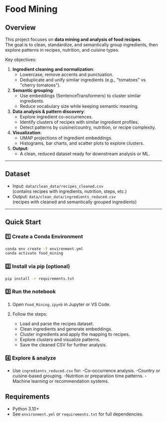 # Food Mining

## Overview
This project focuses on **data mining and analysis of food recipes**.  
The goal is to clean, standardize, and semantically group ingredients, then explore patterns in recipes, nutrition, and cuisine types.

Key objectives:
1. **Ingredient cleaning and normalization**:
   - Lowercase, remove accents and punctuation.
   - Deduplicate and unify similar ingredients (e.g., "tomatoes" vs "cherry tomatoes").
2. **Semantic grouping**:
   - Use embeddings (SentenceTransformers) to cluster similar ingredients.
   - Reduce vocabulary size while keeping semantic meaning.
3. **Data analysis & pattern discovery**:
   - Explore ingredient co-occurrences.
   - Identify clusters of recipes with similar ingredient profiles.
   - Detect patterns by cuisine/country, nutrition, or recipe complexity.
4. **Visualization**:
   - UMAP projections of ingredient embeddings.
   - Histograms, bar charts, and scatter plots to explore clusters.
5. **Output**:
   - A clean, reduced dataset ready for downstream analysis or ML.

---

## Dataset
- Input: `data/clean_data/recipes_cleaned.csv`  
  (contains recipes with ingredients, nutrition, steps, etc.)
- Output: `data/clean_data/ingredients_reduced.csv`  
  (recipes with cleaned and semantically grouped ingredients)

---

## Quick Start

### 1️⃣ Create a Conda Environment

```bash
conda env create -f environment.yml
conda activate food_mining
```

### 2️⃣ Install via pip (optional)

```bash
pip install -r requirements.txt
```

### 3️⃣ Run the notebook

1. Open `Food_Mining.ipynb` in Jupyter or VS Code.

2. Follow the steps:
    - Load and parse the recipes dataset.
    - Clean ingredients and generate embeddings.
    - Cluster ingredients and apply the mapping to recipes.
    - Explore clusters and visualize patterns.
    - Save the cleaned CSV for further analysis.

### 4️⃣ Explore & analyze

- Use `ingredients_reduced.csv` for:
    -Co-occurrence analysis.
    -Country or cuisine-based grouping.
    -Nutrition or preparation time patterns.
    -Machine learning or recommendation systems.

## Requirements

- Python 3.10+
- See `environment.yml` or `requirements.txt` for full dependencies.